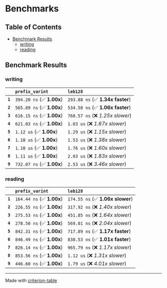 # Benchmarks

## Table of Contents

- [Benchmark Results](#benchmark-results)
    - [writing](#writing)
    - [reading](#reading)

## Benchmark Results

### writing

|         | `prefix_varint`           | `leb128`                          |
|:--------|:--------------------------|:--------------------------------- |
| **`1`** | `394.20 ns` (✅ **1.00x**) | `293.88 ns` (✅ **1.34x faster**)  |
| **`2`** | `565.89 ns` (✅ **1.00x**) | `534.50 ns` (✅ **1.06x faster**)  |
| **`3`** | `616.15 ns` (✅ **1.00x**) | `768.57 ns` (❌ *1.25x slower*)    |
| **`4`** | `621.03 ns` (✅ **1.00x**) | `1.03 us` (❌ *1.67x slower*)      |
| **`5`** | `1.12 us` (✅ **1.00x**)   | `1.29 us` (❌ *1.15x slower*)      |
| **`6`** | `1.10 us` (✅ **1.00x**)   | `1.53 us` (❌ *1.38x slower*)      |
| **`7`** | `1.10 us` (✅ **1.00x**)   | `1.76 us` (❌ *1.60x slower*)      |
| **`8`** | `1.11 us` (✅ **1.00x**)   | `2.03 us` (❌ *1.83x slower*)      |
| **`9`** | `732.07 ns` (✅ **1.00x**) | `2.53 us` (❌ *3.46x slower*)      |

### reading

|         | `prefix_varint`           | `leb128`                          |
|:--------|:--------------------------|:--------------------------------- |
| **`1`** | `164.44 ns` (✅ **1.00x**) | `174.55 ns` (✅ **1.06x slower**)  |
| **`2`** | `226.55 ns` (✅ **1.00x**) | `317.92 ns` (❌ *1.40x slower*)    |
| **`3`** | `275.53 ns` (✅ **1.00x**) | `451.85 ns` (❌ *1.64x slower*)    |
| **`4`** | `278.50 ns` (✅ **1.00x**) | `569.01 ns` (❌ *2.04x slower*)    |
| **`5`** | `842.31 ns` (✅ **1.00x**) | `717.89 ns` (✅ **1.17x faster**)  |
| **`6`** | `846.49 ns` (✅ **1.00x**) | `838.53 ns` (✅ **1.01x faster**)  |
| **`7`** | `826.14 ns` (✅ **1.00x**) | `965.79 ns` (❌ *1.17x slower*)    |
| **`8`** | `853.56 ns` (✅ **1.00x**) | `1.12 us` (❌ *1.31x slower*)      |
| **`9`** | `446.60 ns` (✅ **1.00x**) | `1.79 us` (❌ *4.01x slower*)      |

---
Made with [criterion-table](https://github.com/nu11ptr/criterion-table)

